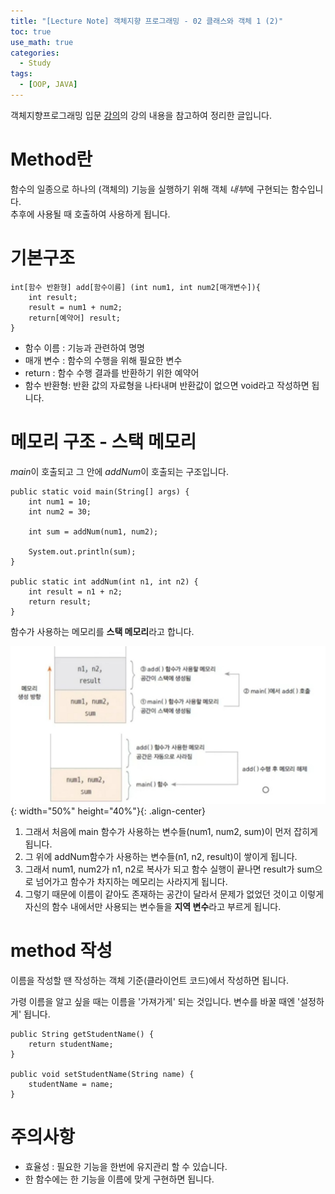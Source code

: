 ```yaml
---
title: "[Lecture Note] 객체지향 프로그래밍 - 02 클래스와 객체 1 (2)"
toc: true
use_math: true
categories:
  - Study
tags:
  - [OOP, JAVA]
---
```


객체지향프로그래밍 입문 [강의](https://www.inflearn.com/course/%EC%9E%90%EB%B0%94-%ED%94%84%EB%A1%9C%EA%B7%B8%EB%9E%98%EB%B0%8D-%EC%9E%85%EB%AC%B8/dashboard)의 강의 내용을 참고하여 정리한 글입니다.



# Method란

함수의 일종으로 하나의 (객체의) 기능을 실행하기 위해 객체 *내부*에 구현되는 함수입니다.<br>
추후에 사용될 때 호출하여 사용하게 됩니다.


# 기본구조

```
int[함수 반환형] add[함수이름] (int num1, int num2[매개변수]){
	int result;
	result = num1 + num2;
	return[예약어] result;
}
```

- 함수 이름 : 기능과 관련하여 명명
- 매개 변수 : 함수의 수행을 위해 필요한 변수
- return : 함수 수행 결과를 반환하기 위한 예약어
- 함수 반환형: 반환 값의 자료형을 나타내며 반환값이 없으면 void라고 작성하면 됩니다.


# 메모리 구조 - 스택 메모리

*main*이 호출되고 그 안에 *addNum*이 호출되는 구조입니다.

```
public static void main(String[] args) {
	int num1 = 10;
	int num2 = 30;
	
	int sum = addNum(num1, num2);
	
	System.out.println(sum);
}

public static int addNum(int n1, int n2) {
	int result = n1 + n2;
	return result;
}
```

함수가 사용하는 메모리를 **스택 메모리**라고 합니다.

![사진](/assets/images/oop/02-stack-memory.jpg){: width="50%" height="40%"}{: .align-center}

1. 그래서 처음에 main 함수가 사용하는 변수들(num1, num2, sum)이 먼저 잡히게 됩니다.
2. 그 위에 addNum함수가 사용하는 변수들(n1, n2, result)이 쌓이게 됩니다.
3. 그래서 num1, num2가 n1, n2로 복사가 되고 함수 실행이 끝나면 result가 sum으로 넘어가고 함수가 차지하는 메모리는 사라지게 됩니다.
4. 그렇기 때문에 이름이 같아도 존재하는 공간이 달라서 문제가 없었던 것이고 이렇게 자신의 함수 내에서만 사용되는 변수들을 **지역 변수**라고 부르게 됩니다.


# method 작성

이름을 작성할 땐 작성하는 객체 기준(클라이언트 코드)에서 작성하면 됩니다. 

가령 이름을 알고 싶을 때는 이름을 '가져가게' 되는 것입니다. 변수를 바꿀 때엔 '설정하게' 됩니다.

```
public String getStudentName() {
	return studentName;
}

public void setStudentName(String name) {
	studentName = name;
}
```

# 주의사항

- 효율성 : 필요한 기능을 한번에 유지관리 할 수 있습니다.
- 한 함수에는 한 기능을 이름에 맞게 구현하면 됩니다.